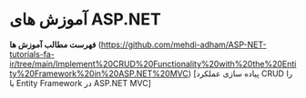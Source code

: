 # آموزش های ASP.NET

**فهرست مطالب آموزش ها**
(https://github.com/mehdi-adham/ASP-NET-tutorials-fa-ir/tree/main/Implement%20CRUD%20Functionality%20with%20the%20Entity%20Framework%20in%20ASP.NET%20MVC) [پیاده سازی عملکرد CRUD را با Entity Framework در ASP.NET MVC]


